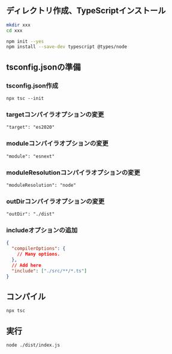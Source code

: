 ## ディレクトリ作成、TypeScriptインストール
```bash
mkdir xxx
cd xxx

npm init --yes
npm install --save-dev typescript @types/node
```

## tsconfig.jsonの準備
### tsconfig.json作成
```
npx tsc --init
```

### targetコンパイラオプションの変更
```
"target": "es2020"
```

### moduleコンパイラオプションの変更
```
"module": "esnext"
```

### moduleResolutionコンパイラオプションの変更
```
"moduleResolution": "node"
```

### outDirコンパイラオプションの変更
```
"outDir": "./dist"
```

### includeオプションの追加
```json
{
  "compilerOptions": {
    // Many options.
  },
  // Add here
  "include": ["./src/**/*.ts"]
}
```

## コンパイル
```bash
npx tsc
```

## 実行
```bash
node ./dist/index.js
```
